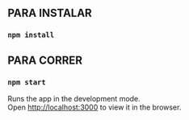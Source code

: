## PARA INSTALAR

### `npm install`

## PARA CORRER

### `npm start`

Runs the app in the development mode.<br />
Open [http://localhost:3000](http://localhost:3000) to view it in the browser.
